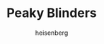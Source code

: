 ---
layout: post
author: heisenberg
category: Séries
post_date: '2022-04-15T17:39:38.500Z'
post_modified: '2022-04-15T17:39:38.500Z'
title: Peaky Blinders
description: 'Thomas Shelby e seus irmãos retornam a Birmingham depois de servir no exército britânico durante a Primeira Guerra Mundial. Os Peaky Blinders, a gangue na qual Thomas é líder, controlam a cidade de Birmingham. Mas, como as ambições de Shelby se estendem para além de Birmingham, ele planeja construir o império de negócios que criou e impedir qualquer um que atrapalhar.'
poster_path: /bGZn5RVzMMXju4ev7xbl1aLdXqq.jpg
tmdb_id: 60574
imdb_id: tt2442560
runtime: 60
release_date: '2013-09-12'
genres:
  - Drama
  - Crime
casts:
  - Cillian Murphy
  - Paul Anderson
  - Sophie Rundle
  - Helen McCrory
  - Ned Dennehy
  - Finn Cole
crews:
  - Steven Knight
trailer: 'JwXfVGjSz-4'
certification: 18
adult: false
vote_average: 8.6
vote_count: 5993
qualitys:
  - 1080p
  - 720p
audios:
  - Dual Áudio
  - Português
  - Inglês
extensions:
  - mkv
  - mp4
---